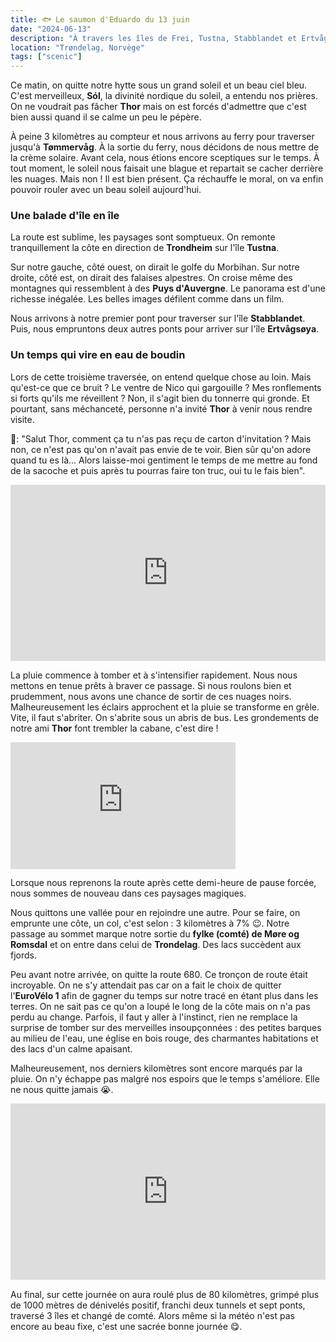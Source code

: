 ```yaml
---
title: 🐟 Le saumon d'Eduardo du 13 juin
date: "2024-06-13"
description: "À travers les îles de Frei, Tustna, Stabblandet et Ertvågsøya !"
location: "Trøndelag, Norvège"
tags: ["scenic"]
---
```


Ce matin, on quitte notre hytte sous un grand soleil et un beau ciel bleu. C'est merveilleux, **Sól**, la divinité nordique du soleil, a entendu nos prières. On ne voudrait pas fâcher **Thor** mais on est forcés d'admettre que c'est bien aussi quand il se calme un peu le pépère.

À peine 3 kilomètres au compteur et nous arrivons au ferry pour traverser jusqu'à **Tømmervåg**. À la sortie du ferry, nous décidons de nous mettre de la crème solaire. Avant cela, nous étions encore sceptiques sur le temps. À tout moment, le soleil nous faisait une blague et repartait se cacher derrière les nuages. Mais non ! Il est bien présent. Ça réchauffe le moral, on va enfin pouvoir rouler avec un beau soleil aujourd'hui.

### Une balade d'île en île

La route est sublime, les paysages sont somptueux. On remonte tranquillement la côte en direction de **Trondheim** sur l'île **Tustna**.

Sur notre gauche, côté ouest, on dirait le golfe du Morbihan. Sur notre droite, côté est, on dirait des falaises alpestres. On croise même des montagnes qui ressemblent à des **Puys d'Auvergne**. Le panorama est d'une richesse inégalée. Les belles images défilent comme dans un film.

Nous arrivons à notre premier pont pour traverser sur l'île **Stabblandet**. Puis, nous empruntons deux autres ponts pour arriver sur l'île **Ertvågsøya**.

### Un temps qui vire en eau de boudin

Lors de cette troisième traversée, on entend quelque chose au loin. Mais qu'est-ce que ce bruit ? Le ventre de Nico qui gargouille ? Mes ronflements si forts qu'ils me réveillent ? Non, il s'agit bien du tonnerre qui gronde. Et pourtant, sans méchanceté, personne n'a invité **Thor** à venir nous rendre visite.

🦩: "Salut Thor, comment ça tu n'as pas reçu de carton d'invitation ? Mais non, ce n'est pas qu'on n'avait pas envie de te voir. Bien sûr qu'on adore quand tu es là... Alors laisse-moi gentiment le temps de me mettre au fond de la sacoche et puis après tu pourras faire ton truc, oui tu le fais bien".

<div style="width: 100%; height: 0; position: relative; padding-bottom: 56%;"><iframe src="https://giphy.com/embed/diUKszNTUghVe" style="top: 0; left: 0; width: 100%; height: 100%; position: absolute; border: 0;" allowfullscreen scrolling="no" allow="encrypted-media;" class="giphy-embed"></iframe></div>

La pluie commence à tomber et à s'intensifier rapidement. Nous nous mettons en tenue prêts à braver ce passage. Si nous roulons bien et prudemment, nous avons une chance de sortir de ces nuages noirs. Malheureusement les éclairs approchent et la pluie se transforme en grêle. Vite, il faut s'abriter. On s'abrite sous un abris de bus. Les grondements de notre ami **Thor** font trembler la cabane, c'est dire !

<iframe width="360" height="202.5" src="https://www.youtube-nocookie.com/embed/n_GFN3a0yj0?si=CjoaCG1mZRREuXdP" title="YouTube video player" frameborder="0" allow="accelerometer; autoplay; clipboard-write; encrypted-media; gyroscope; picture-in-picture; web-share"></iframe>

Lorsque nous reprenons la route après cette demi-heure de pause forcée, nous sommes de nouveau dans ces paysages magiques.

Nous quittons une vallée pour en rejoindre une autre. Pour se faire, on emprunte une côte, un col, c'est selon : 3 kilomètres à 7% 😉. Notre passage au sommet marque notre sortie du **fylke (comté) de Møre og Romsdal** et on entre dans celui de **Trondelag**. Des lacs succèdent aux fjords.

Peu avant notre arrivée, on quitte la route 680. Ce tronçon de route était incroyable. On ne s'y attendait pas car on a fait le choix de quitter l'**EuroVélo 1** afin de gagner du temps sur notre tracé en étant plus dans les terres. On ne sait pas ce qu'on a loupé le long de la côte mais on n'a pas perdu au change. Parfois, il faut y aller à l'instinct, rien ne remplace la surprise de tomber sur des merveilles insoupçonnées : des petites barques au milieu de l'eau, une église en bois rouge, des charmantes habitations et des lacs d'un calme apaisant.

Malheureusement, nos derniers kilomètres sont encore marqués par la pluie. On n'y échappe pas malgré nos espoirs que le temps s'améliore. Elle ne nous quitte jamais 😭.

<div style="width: 100%; height: 0; position: relative; padding-bottom: 56%;"><iframe src="https://giphy.com/embed/W0c3xcZ3F1d0EYYb0f" style="top: 0; left: 0; width: 100%; height: 100%; position: absolute; border: 0;" allowfullscreen scrolling="no" allow="encrypted-media;" class="giphy-embed"></iframe></div>

Au final, sur cette journée on aura roulé plus de 80 kilomètres, grimpé plus de 1000 mètres de dénivelés positif, franchi deux tunnels et sept ponts, traversé 3 îles et changé de comté. Alors même si la météo n'est pas encore au beau fixe, c'est une sacrée bonne journée 😋.
